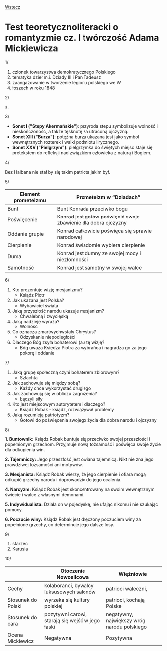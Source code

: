 [Wstecz](../polski.md)

# Test teoretycznoliteracki o romantyzmie cz. I twórczość Adama Mickiewicza

1/

1. członek towarzystwa demokratycznego Polskiego
2. tematyka dzieł m.i. Dziady III i Pan Tadeusz
3. zaangażowanie w tworzenie legionu polskiego we W
4. łoszech w roku 1848

2/

a.

3/

-   **Sonet I ("Stepy Akermańskie")**: przyroda stepu symbolizuje wolność i nieskończoność, a także tęsknotę za utraconą ojczyzną.
-   **Sonet XIII ("Burza")**: potężna burza ukazana jest jako symbol wewnętrznych rozterek i walki podmiotu lirycznego.
-   **Sonet XXV ("Pielgrzym")**: pielgrzymka do świętych miejsc staje się pretekstem do refleksji nad związkiem człowieka z naturą i Bogiem.

4/

Bez Halbana nie stał by się takim patriota jakim był.

5/

| Element prometeizmu | Prometeizm w “Dziadach”                                        |
| ------------------- | -------------------------------------------------------------- |
| Bunt                | Bunt Konrada przeciwko bogu                                    |
| Poświęcenie         | Konrad jest gotów poświęcić swoje zbawienie dla dobra ojczyzny |
| Oddanie grupie      | Konrad całkowicie poświęca się sprawie narodowej               |
| Cierpienie          | Konrad świadomie wybiera cierpienie                            |
| Duma                | Konrad jest dumny ze swojej mocy i niezłomności                |
| Samotność           | Konrad jest samotny w swojej walce                             |

6/

1. Kto prezentuje wizję mesjanizmu?
    - Ksiądz Piotr
2. Jak ukazana jest Polska?
    - Wybawiciel świata
3. Jaką przyszłość narodu ukazuje mesjanizm?
    - Chwalebną i zwycięską
4. Jaką nadzieję wyraża?
    - Wolność
5. Co oznacza zmartwychwstały Chrystus?
    - Odzyskanie niepodległości
6. Dlaczego Bóg zsyła bohaterowi (a.) tę wizję?
    - Bóg uważa Księdza Piotra za wybrańca i nagradza go za jego pokorę i oddanie

7/

1. Jaką grupę społeczną czyni bohaterem zbiorowym?
    - Szlachta
2. Jak zachowuje się między sobą?
    - Każdy chce wykorzystać drugiego
3. Jak zachowują się w obliczu zagrożenia?
    - Łączyli siły
4. Kto jest miejscowym autorytetem i dlaczego?
    - Ksiądz Robak - ksiądz, rozwiązywał problemy
5. Jaką rozumieją patriotyzm?
    - Gotowi do poświęcenia swojego życia dla dobra narodu i ojczyzny

8/

**1. Buntownik:**
Ksiądz Robak buntuje się przeciwko swojej przeszłości i popełnionym grzechom. Przyjmuje nową tożsamość i poświęca swoje życie dla odkupienia win.

**2. Tajemniczy:**
Jego przeszłość jest owiana tajemnicą. Nikt nie zna jego prawdziwej tożsamości ani motywów.

**3. Mesjanista:**
Ksiądz Robak wierzy, że jego cierpienie i ofiara mogą odkupić grzechy narodu i doprowadzić do jego ocalenia.

**4. Narcyzm:**
Ksiądz Robak jest skoncentrowany na swoim wewnętrznym świecie i walce z własnymi demonami.

**5. Indywidualista:**
Działa on w pojedynkę, nie ufając nikomu i nie szukając pomocy.

**6. Poczucie winy:**
Ksiądz Robak jest dręczony poczuciem winy za popełnione grzechy, co determinuje jego dalsze losy.

9/

1. starzec
2. Karusia

10/

|                    | Otoczenie Nowosilcowa                            | Więźniowie                                  |
| ------------------ | ------------------------------------------------ | ------------------------------------------- |
| Cechy              | kolaboranci, bywalcy luksusowych salonów         | patrioci waleczni,                          |
| Stosunek do Polski | wyrzeka się kultury polskiej                     | patrioci, kochają Polske                    |
| Stosunek do cara   | pozytywni carowi, starają się wejść w jego łaski | negatywny, największy wróg narodu polskiego |
| Ocena Mickiewicz   | Negatywna                                        | Pozytywna                                   |
